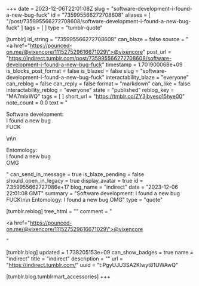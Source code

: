 +++
date = 2023-12-06T22:01:08Z
slug = "software-development-i-found-a-new-bug-fuck"
id = "735995566272708608"
aliases = [ "/post/735995566272708608/software-development-i-found-a-new-bug-fuck" ]
tags = [ ]
type = "tumblr-quote"

[tumblr]
id_string = "735995566272708608"
can_blaze = false
source = "<a href=\"https://pounced-on.me/@vixencore/111527529616671029\">@vixencore</a>"
post_url = "https://indirect.tumblr.com/post/735995566272708608/software-development-i-found-a-new-bug-fuck"
timestamp = 1.701900068e+09
is_blocks_post_format = false
is_blazed = false
slug = "software-development-i-found-a-new-bug-fuck"
interactability_blaze = "everyone"
can_reblog = false
can_reply = false
format = "markdown"
can_like = false
interactability_reblog = "everyone"
state = "published"
reblog_key = "MA7mIxWQ"
tags = [ ]
short_url = "https://tmblr.co/ZY3jbyeso15hye00"
note_count = 0.0
text = "<p>Software development:<br/>I found a new bug<br/>FUCK</p>\n\n<p>Entomology:<br/>I found a new bug<br/>OMG</p>"
can_send_in_message = true
is_blaze_pending = false
should_open_in_legacy = true
display_avatar = true
id = 7.359955662727086e+17
blog_name = "indirect"
date = "2023-12-06 22:01:08 GMT"
summary = "Software development: I found a new bug FUCK\n\n Entomology: I found a new bug OMG"
type = "quote"

[tumblr.reblog]
tree_html = ""
comment = "<p><a href=\"https://pounced-on.me/@vixencore/111527529616671029\">@vixencore</a></p>"

[tumblr.blog]
updated = 1.738205153e+09
can_show_badges = true
name = "indirect"
title = "indirect"
description = ""
url = "https://indirect.tumblr.com/"
uuid = "t:PgyUJU3SA2Klwyt81UWAwQ"

[tumblr.blog.tumblrmart_accessories]
+++
